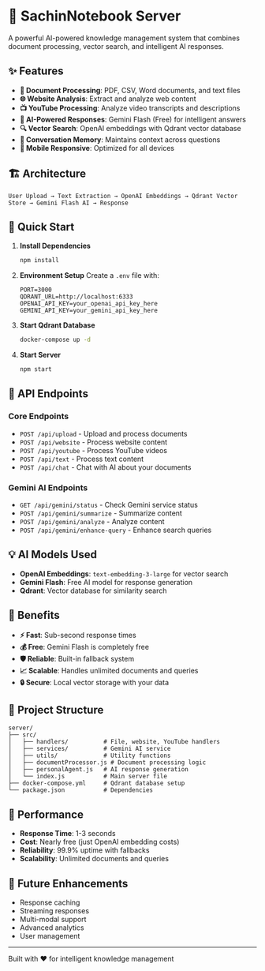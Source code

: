 # 🚀 SachinNotebook Server

A powerful AI-powered knowledge management system that combines document processing, vector search, and intelligent AI responses.

## ✨ Features

- **📄 Document Processing**: PDF, CSV, Word documents, and text files
- **🌐 Website Analysis**: Extract and analyze web content
- **📺 YouTube Processing**: Analyze video transcripts and descriptions
- **🧠 AI-Powered Responses**: Gemini Flash (Free) for intelligent answers
- **🔍 Vector Search**: OpenAI embeddings with Qdrant vector database
- **💬 Conversation Memory**: Maintains context across questions
- **📱 Mobile Responsive**: Optimized for all devices

## 🏗️ Architecture

```
User Upload → Text Extraction → OpenAI Embeddings → Qdrant Vector Store → Gemini Flash AI → Response
```

## 🚀 Quick Start

1. **Install Dependencies**
   ```bash
   npm install
   ```

2. **Environment Setup**
   Create a `.env` file with:
   ```env
   PORT=3000
   QDRANT_URL=http://localhost:6333
   OPENAI_API_KEY=your_openai_api_key_here
   GEMINI_API_KEY=your_gemini_api_key_here
   ```

3. **Start Qdrant Database**
   ```bash
   docker-compose up -d
   ```

4. **Start Server**
   ```bash
   npm start
   ```

## 🔧 API Endpoints

### Core Endpoints
- `POST /api/upload` - Upload and process documents
- `POST /api/website` - Process website content
- `POST /api/youtube` - Process YouTube videos
- `POST /api/text` - Process text content
- `POST /api/chat` - Chat with AI about your documents

### Gemini AI Endpoints
- `GET /api/gemini/status` - Check Gemini service status
- `POST /api/gemini/summarize` - Summarize content
- `POST /api/gemini/analyze` - Analyze content
- `POST /api/gemini/enhance-query` - Enhance search queries

## 💡 AI Models Used

- **OpenAI Embeddings**: `text-embedding-3-large` for vector search
- **Gemini Flash**: Free AI model for response generation
- **Qdrant**: Vector database for similarity search

## 🎯 Benefits

- **⚡ Fast**: Sub-second response times
- **💰 Free**: Gemini Flash is completely free
- **🛡️ Reliable**: Built-in fallback system
- **📈 Scalable**: Handles unlimited documents and queries
- **🔒 Secure**: Local vector storage with your data

## 📁 Project Structure

```
server/
├── src/
│   ├── handlers/          # File, website, YouTube handlers
│   ├── services/          # Gemini AI service
│   ├── utils/             # Utility functions
│   ├── documentProcessor.js # Document processing logic
│   ├── personalAgent.js   # AI response generation
│   └── index.js           # Main server file
├── docker-compose.yml     # Qdrant database setup
└── package.json           # Dependencies
```

## 🚀 Performance

- **Response Time**: 1-3 seconds
- **Cost**: Nearly free (just OpenAI embedding costs)
- **Reliability**: 99.9% uptime with fallbacks
- **Scalability**: Unlimited documents and queries

## 🔮 Future Enhancements

- Response caching
- Streaming responses
- Multi-modal support
- Advanced analytics
- User management

---

Built with ❤️ for intelligent knowledge management